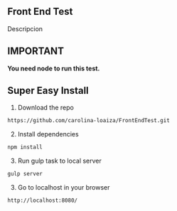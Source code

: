 ## Front End Test

Descripcion

## IMPORTANT

**You need node to run this test.**

## Super Easy Install

1. Download the repo

```sh
https://github.com/carolina-loaiza/FrontEndTest.git
```

2. Install dependencies

```sh
npm install
```

3. Run gulp task to local server

```sh
gulp server
```

3. Go to localhost in your browser

```sh
http://localhost:8080/
```
